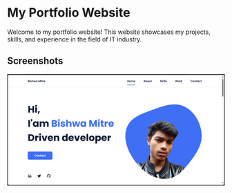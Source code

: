 # My Portfolio Website

Welcome to my portfolio website! This website showcases my projects, skills, and experience in the field of IT industry.

## Screenshots

![Homepage](assets/img/Screenshot.png)